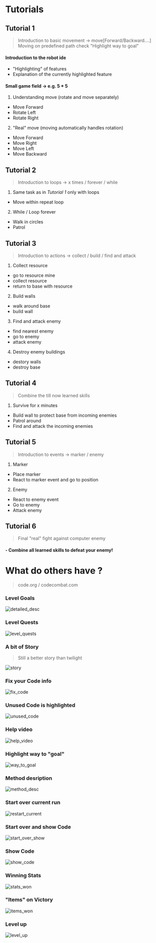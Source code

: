 # Tutorials 
## Tutorial 1
> Introduction to basic movement -> move[Forward/Backward....]  
> Moving on predefined path check "Highlight way to goal"

#### Introduction to the robot ide
- "Highlighting" of features
- Explanation of the currently highlighted feature

#### Small game field -> e.g. 5 * 5

1. Understanding move (rotate and move separately)
  - Move Forward
  - Rotate Left
  - Rotate Right
  
2. "Real" move (moving automatically handles rotation)
  - Move Forward
  - Move Right 
  - Move Left
  - Move Backward
  
## Tutorial 2
> Introduction to loops -> x times / forever / while

1. Same task as in *Tutorial 1* only with loops
  - Move within repeat loop
  
2. While / Loop forever
  - Walk in circles
  - Patrol
 
## Tutorial 3
> Introduction to actions -> collect / build / find and attack

1. Collect resource
  - go to resource mine
  - collect resource
  - return to base with resource
  
2. Build walls
  - walk around base
  - build wall 
  
3. Find and attack enemy
  - find nearest enemy 
  - go to enemy
  - attack enemy
  
4. Destroy enemy buildings
  - destory walls
  - destroy base
  
## Tutorial 4
> Combine the till now learned skills

1. Survive for x minutes 
  - Build wall to protect base from incoming enemies
  - Patrol around
  - Find and attack the incoming enemies

## Tutorial 5
> Introduction to events -> marker / enemy

1. Marker
  - Place marker
  - React to marker event and go to position
  
2. Enemy
  - React to enemy event
  - Go to enemy
  - Attack enemy
  
## Tutorial 6
> Final "real" fight against computer enemy

#### - Combine all learned skills to defeat your enemy!
  
# What do others have ? 
> code.org / codecombat.com 

### Level Goals  
![detailed_desc](./img/detailed_desc.png)

### Level Quests  
![level_quests](./img/level_quests.png)

### A bit of Story 
>Still a better story than twilight

![story](./img/story.png)

### Fix your Code info
![fix_code](./img/fix_your_code.png)

### Unused Code is highlighted
![unused_code](./img/unattached_blocks_info.png)

### Help video
![help_video](./img/help_video.png)

### Highlight way to "goal"
![way_to_goal](./img/highlighted_way_to_goal.png)

### Method desription
![method_desc](./img/method_desc.png)

### Start over current run
![restart_current](./img/reset_while_running.png)

### Start over and show Code
![start_over_show](./img/reset_show_code.png)

### Show Code
![show_code](./img/show_code.png)

### Winning Stats
![stats_won](./img/stats_won.png)

### "Items" on Victory
![items_won](./img/victory_with_items.png)

### Level up
![level_up](./img/levelUp.png)
